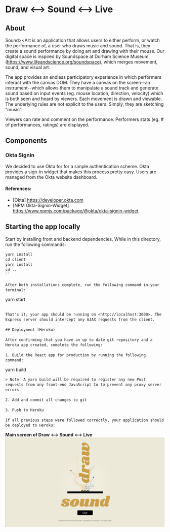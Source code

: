 # Draw <--> Sound <--> Live

## About

Sound><Art is an application that allows users to either perform, or watch the performance of, a user who draws music and sound. That is, they create a sound performance by doing art and drawing with their mouse. Our digital space is inspired by Soundspace at Durham Science Museum (https://www.lifeandscience.org/soundspace), which merges movement, sound, and visual art. 

The app provides an endless participatory experience in which performers interact with the canvas DOM. They have a canvas on the screen--an instrument--which allows them to manipulate a sound track and generate sound based on input events (eg. mouse location, direction, velocity) which is both seen and heard by viewers. Each movement is drawn and viewable. The underlying rules are not explicit to the users. Simply, they are sketching “music”.

Viewers can rate and comment on the performance. Performers stats (eg. # of performances, ratings) are displayed.

## Components
### Okta Signin
We decided to use Okta for for a simple authentication scheme.  Okta provides a sign-in widget that makes this process pretty easy.  Users are managed from the Okta website dashboard.

#### References:
* [Okta] https://developer.okta.com
* [NPM Okta-Signin-Widget] https://www.npmjs.com/package/@okta/okta-signin-widget




## Starting the app locally

Start by installing front and backend dependencies. While in this directory, run the following commands:

```
yarn install
cd client
yarn install
cd ..
``

After both installations complete, run the following command in your terminal:

```
yarn start
```

That's it, your app should be running on <http://localhost:3000>. The Express server should intercept any AJAX requests from the client.

## Deployment (Heroku)

After confirming that you have an up to date git repository and a Heroku app created, complete the following:

1. Build the React app for production by running the following command:

```
yarn build
```
> Note: A yarn build will be required to register any new Post requests from any front-end JavaScript to to prevent any proxy server errors.

2. Add and commit all changes to git

3. Push to Heroku

If all previous steps were followed correctly, your application should be deployed to Heroku!
```


**Main screen of Draw <--> Sound <--> Live**
![Main Screen 1](./client/src/components/Landing/images/dsl.jpeg)